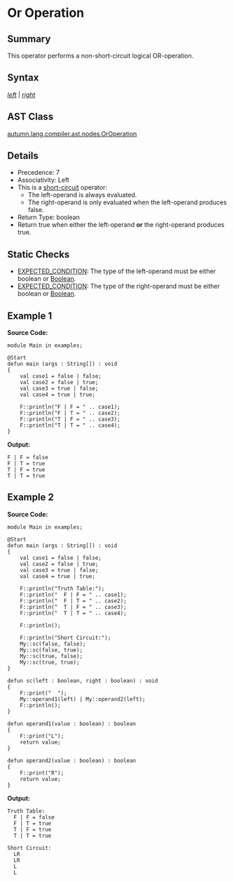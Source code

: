 # Or Operation

## Summary

This operator performs a non-short-circuit logical OR-operation.

## Syntax

<div class="syntax">
<i><a href="Expression.md">left</a></i> | <i><a href="Expression.md">right</a></i><br>
</div>

## AST Class

[autumn.lang.compiler.ast.nodes.OrOperation](https://www.mackenziehigh.com/autumn/javadoc/autumn/lang/compiler/ast/nodes/OrOperation.html)

## Details

+ Precedence: 7
+ Associativity: Left
+ This is a [short-circuit](https://en.wikipedia.org/wiki/Short-circuit_evaluation) operator:
  + The left-operand is always evaluated.
  + The right-operand is only evaluated when the left-operand produces false.
+ Return Type: boolean
+ Return true when either the left-operand **or** the right-operand produces true.

## Static Checks

+ [EXPECTED_CONDITION](https://www.mackenziehigh.com/autumn/javadoc/autumn/lang/compiler/errors/ErrorCode.html#EXPECTED_CONDITION): The type of the left-operand must be either boolean or [Boolean](https://docs.oracle.com/javase/7/docs/api/java/lang/Boolean.html).
+ [EXPECTED_CONDITION](https://www.mackenziehigh.com/autumn/javadoc/autumn/lang/compiler/errors/ErrorCode.html#EXPECTED_CONDITION): The type of the right-operand must be either boolean or [Boolean](https://docs.oracle.com/javase/7/docs/api/java/lang/Boolean.html).

## Example 1

**Source Code:**

```plain
module Main in examples;

@Start
defun main (args : String[]) : void
{
    val case1 = false | false;
    val case2 = false | true;
    val case3 = true | false;
    val case4 = true | true;

    F::println("F | F = " .. case1);
    F::println("F | T = " .. case2);
    F::println("T | F = " .. case3);
    F::println("T | T = " .. case4);
}
```

**Output:**

```plain
F | F = false
F | T = true
T | F = true
T | T = true
```

## Example 2

**Source Code:**

```plain
module Main in examples;

@Start
defun main (args : String[]) : void
{
    val case1 = false | false;
    val case2 = false | true;
    val case3 = true | false;
    val case4 = true | true;

    F::println("Truth Table:");
    F::println("  F | F = " .. case1);
    F::println("  F | T = " .. case2);
    F::println("  T | F = " .. case3);
    F::println("  T | T = " .. case4);

    F::println();

    F::println("Short Circuit:");
    My::sc(false, false);
    My::sc(false, true);
    My::sc(true, false);
    My::sc(true, true);
}

defun sc(left : boolean, right : boolean) : void
{
    F::print("  ");
    My::operand1(left) | My::operand2(left);
    F::println();
}

defun operand1(value : boolean) : boolean
{
    F::print("L");
    return value;
}

defun operand2(value : boolean) : boolean
{
    F::print("R");
    return value;
}
```

**Output:**

```plain
Truth Table:
  F | F = false
  F | T = true
  T | F = true
  T | T = true

Short Circuit:
  LR
  LR
  L
  L
```

